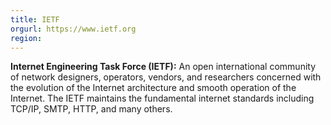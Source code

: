 ```yaml
---
title: IETF
orgurl: https://www.ietf.org
region:
---
```

**Internet Engineering Task Force (IETF):** An open international community of network designers, operators, vendors, and researchers concerned with the evolution of the Internet architecture and smooth operation of the Internet. The IETF maintains the fundamental internet standards including TCP/IP, SMTP, HTTP, and many others.